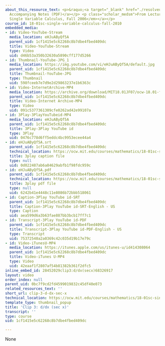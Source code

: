 ```yaml
---
about_this_resource_text: <p>&raquo;<a target="_blank" href="./resolveuid/f8e05f6f6d7f75b54b6d990eaa667901">
  Accompanying Notes (PDF)</a></p> <p class="scholar_medsm">From Lecture 7 of <a href="http://ocw.mit.edu/courses/mathematics/18-01-single-variable-calculus-fall-2006/video-lectures/"><em>18.01
  Single Variable Calculus, Fall 2006</em></a></p>
course_id: 18-01sc-single-variable-calculus-fall-2010
embedded_media:
- id: Video-YouTube-Stream
  media_location: eHJuAByQf5A
  parent_uid: 1cf1415e5c62268c8b7dbe4fbed409dc
  title: Video-YouTube-Stream
  type: Video
  uid: d46b53a350b32630a5890cff177d5266
- id: Thumbnail-YouTube-JPG_1
  media_location: https://img.youtube.com/vi/eHJuAByQf5A/default.jpg
  parent_uid: 1cf1415e5c62268c8b7dbe4fbed409dc
  title: Thumbnail-YouTube-JPG
  type: Thumbnail
  uid: 598fceeb7e7d9e2d29863237e1b6363c
- id: Video-InternetArchive-MP4
  media_location: https://archive.org/download/MIT18.01JF07/ocw-18.01-f07-lec07_300k.mp4
  parent_uid: 1cf1415e5c62268c8b7dbe4fbed409dc
  title: Video-Internet Archive-MP4
  type: Video
  uid: 091c5377361309cfe0262ad42e99107a
- id: 3Play-3PlayYouTubeid-MP4
  media_location: eHJuAByQf5A
  parent_uid: 1cf1415e5c62268c8b7dbe4fbed409dc
  title: 3Play-3Play YouTube id
  type: 3Play
  uid: 0476c778d6ff5eddc4bc9953ecee44a4
- id: eHJuAByQf5A.srt
  parent_uid: 1cf1415e5c62268c8b7dbe4fbed409dc
  technical_location: https://ocw.mit.edu/courses/mathematics/18-01sc-single-variable-calculus-fall-2010/1.-differentiation/exam-1/session-21-review-for-exam-1-computing-derivatives-using-differentiation-rules/clip-3-d-dx-sec-x/eHJuAByQf5A.srt
  title: 3play caption file
  type: null
  uid: 0d022487ab6a84629abfb1f98fdc959c
- id: eHJuAByQf5A.pdf
  parent_uid: 1cf1415e5c62268c8b7dbe4fbed409dc
  technical_location: https://ocw.mit.edu/courses/mathematics/18-01sc-single-variable-calculus-fall-2010/1.-differentiation/exam-1/session-21-review-for-exam-1-computing-derivatives-using-differentiation-rules/clip-3-d-dx-sec-x/eHJuAByQf5A.pdf
  title: 3play pdf file
  type: null
  uid: 6242b41e4448c11e8086b72bbb518061
- id: Caption-3Play YouTube id-SRT
  parent_uid: 1cf1415e5c62268c8b7dbe4fbed409dc
  title: Caption-3Play YouTube id-SRT-English - US
  type: Caption
  uid: aea599d6a3b63fae887bb3bcb17ff7c1
- id: Transcript-3Play YouTube id-PDF
  parent_uid: 1cf1415e5c62268c8b7dbe4fbed409dc
  title: Transcript-3Play YouTube id-PDF-English - US
  type: Transcript
  uid: 75372540a2a0369c42c035d19b17e79c
- id: Video-iTunesU-MP4
  media_location: https://itunes.apple.com/us/itunes-u/id414308064
  parent_uid: 1cf1415e5c62268c8b7dbe4fbed409dc
  title: Video-iTunes U-MP4
  type: Video
  uid: 42eaaf1f2807af54b81382b361f2dfc5
inline_embed_id: 28452029clip3:d/dx(secx)68326917
layout: video
order_index: null
parent_uid: 0bc7f9cd2fd4599019832c45df40e073
related_resources_text: ''
short_url: clip-3-d-dx-sec-x
technical_location: https://ocw.mit.edu/courses/mathematics/18-01sc-single-variable-calculus-fall-2010/1.-differentiation/exam-1/session-21-review-for-exam-1-computing-derivatives-using-differentiation-rules/clip-3-d-dx-sec-x
template_type: thumbnail_popup
title: 'Clip 3: d/dx (sec x)'
transcript: ''
type: course
uid: 1cf1415e5c62268c8b7dbe4fbed409dc

---
```

None